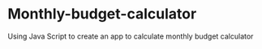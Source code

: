 # Monthly-budget-calculator
Using Java Script to create an app to calculate monthly budget calculator 
